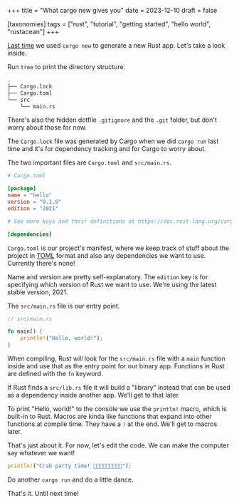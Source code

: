 +++
title = "What cargo new gives you"
date = 2023-12-10
draft = false

[taxonomies]
tags = ["rust", "tutorial", "getting started", "hello world", "rustacean"]
+++

[Last time] we used `cargo new` to generate a new Rust app. Let's take a look inside.

Run `tree` to print the directory structure.

```bash
.
├── Cargo.lock
├── Cargo.toml
└── src
    └── main.rs
```

There's also the hidden dotfile `.gitignore` and the `.git` folder, but don't worry about those for now.

The `Cargo.lock` file was generated by Cargo when we did `cargo run` last time and it's for dependency tracking and for Cargo to worry about.

The two important files are `Cargo.toml` and `src/main.rs`.

```toml
# Cargo.toml

[package]
name = "hello"
version = "0.1.0"
edition = "2021"

# See more keys and their definitions at https://doc.rust-lang.org/cargo/reference/manifest.html

[dependencies]
```

`Cargo.toml` is our project's manifest, where we keep track of stuff about the project in [TOML] format and also any dependencies we want to use. Currently there's none!

Name and version are pretty self-explanatory. The `edition` key is for specifying which version of Rust we want to use. We're using the latest stable version, 2021.

The `src/main.rs` file is our entry point.

```rust
// src/main.rs

fn main() {
    println!("Hello, world!");
}
```

When compiling, Rust will look for the `src/main.rs` file with a `main` function inside and use that as the entry point for our binary app. Functions in Rust are defined with the `fn` keyword.

If Rust finds a `src/lib.rs` file it will build a "library" instead that can be used as a dependency inside another app. We'll get to that later.

To print "Hello, world!" to the console we use the `println!` macro, which is built-in to Rust. Macros are kinda like functions that expand into other functions at compile time. They have a `!` at the end. We'll get to macros later.

That's just about it. For now, let's edit the code. We can make the computer say whatever we want!

```rust
println!("Crab party time! 🦀🦀🦀🦀🦀🦀🦀🦀🦀");
```

Do another `cargo run` and do a little dance.

That's it. Until next time!

[Last time]: /2023-12-7-nature-keeps-evolving-rustaceans/
[TOML]: https://toml.io